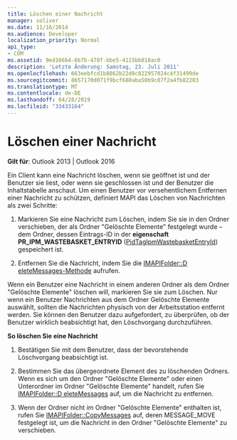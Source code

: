 ```yaml
---
title: Löschen einer Nachricht
manager: soliver
ms.date: 11/16/2014
ms.audience: Developer
localization_priority: Normal
api_type:
- COM
ms.assetid: 9ed166b4-6b7b-478f-bbe5-4115bb818ac0
description: 'Letzte Änderung: Samstag, 23. Juli 2011'
ms.openlocfilehash: 663eebfcd1b8862b22d8c822957024c4f31499de
ms.sourcegitcommit: 8657170d071f9bcf680aba50b9c07f2a4fb82283
ms.translationtype: MT
ms.contentlocale: de-DE
ms.lasthandoff: 04/28/2019
ms.locfileid: "33433164"
---
```

# <a name="deleting-a-message"></a>Löschen einer Nachricht

  
  
**Gilt für**: Outlook 2013 | Outlook 2016 
  
Ein Client kann eine Nachricht löschen, wenn sie geöffnet ist und der Benutzer sie liest, oder wenn sie geschlossen ist und der Benutzer die Inhaltstabelle anschaut. Um einen Benutzer vor versehentlichem Entfernen einer Nachricht zu schützen, definiert MAPI das Löschen von Nachrichten als zwei Schritte:
  
1. Markieren Sie eine Nachricht zum Löschen, indem Sie sie in den Ordner verschieben, der als Ordner "Gelöschte Elemente" festgelegt wurde – dem Ordner, dessen Eintrags-ID in der **eigenschaft PR_IPM_WASTEBASKET_ENTRYID** ([PidTagIpmWastebasketEntryId](pidtagipmwastebasketentryid-canonical-property.md)) gespeichert ist. 
    
2. Entfernen Sie die Nachricht, indem Sie die [IMAPIFolder::D eleteMessages-Methode](imapifolder-deletemessages.md) aufrufen. 
    
Wenn ein Benutzer eine Nachricht in einem anderen Ordner als dem Ordner "Gelöschte Elemente" löschen will, markieren Sie sie zum Löschen. Nur wenn ein Benutzer Nachrichten aus dem Ordner Gelöschte Elemente auswählt, sollten die Nachrichten physisch von der Arbeitsstation entfernt werden. Sie können den Benutzer dazu aufgefordert, zu überprüfen, ob der Benutzer wirklich beabsichtigt hat, den Löschvorgang durchzuführen.
  
 **So löschen Sie eine Nachricht**
  
1. Bestätigen Sie mit dem Benutzer, dass der bevorstehende Löschvorgang beabsichtigt ist.
    
2. Bestimmen Sie das übergeordnete Element des zu löschenden Ordners. Wenn es sich um den Ordner "Gelöschte Elemente" oder einen Unterordner im Ordner "Gelöschte Elemente" handelt, rufen Sie [IMAPIFolder::D eleteMessages](imapifolder-deletemessages.md) auf, um die Nachricht zu entfernen. 
    
3. Wenn der Ordner nicht im Ordner "Gelöschte Elemente" enthalten ist, rufen Sie [IMAPIFolder::CopyMessages](imapifolder-copymessages.md) auf, deren MESSAGE_MOVE festgelegt ist, um die Nachricht in den Ordner "Gelöschte Elemente" zu verschieben. 
    

